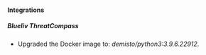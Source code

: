 #### Integrations
##### Blueliv ThreatCompass
- Upgraded the Docker image to: *demisto/python3:3.9.6.22912*.
